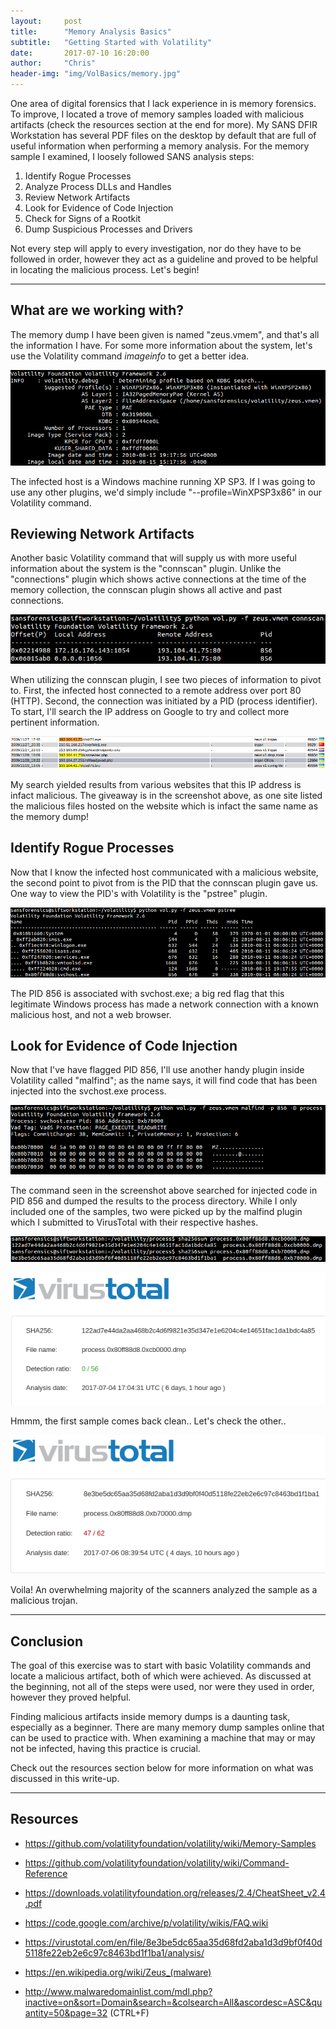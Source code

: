 ```yaml
---
layout:     post
title:      "Memory Analysis Basics"
subtitle:   "Getting Started with Volatility"
date:       2017-07-10 16:20:00
author:     "Chris"
header-img: "img/VolBasics/memory.jpg"
---
```


One area of digital forensics that I lack experience in is memory forensics. To improve, I located a trove of memory samples loaded with malicious artifacts (check the resources section at the end for more). My SANS DFIR Workstation has several PDF files on the desktop by default that are full of useful information when performing a memory analysis. For the memory sample I examined, I loosely followed SANS analysis steps:

1. Identify Rogue Processes
2. Analyze Process DLLs and Handles
3. Review Network Artifacts
4. Look for Evidence of Code Injection
5. Check for Signs of a Rootkit
6. Dump Suspicious Processes and Drivers

Not every step will apply to every investigation, nor do they have to be followed in order, however they act as a guideline and proved to be helpful in locating the malicious process. Let's begin!

<hr>

<h2>What are we working with? </h2>

The memory dump I have been given is named "zeus.vmem", and that's all the information I have. For some more information about the system, let's use the Volatility command <i>imageinfo</i> to get a better idea.


![One](/img/VolBasics/imageinfo.PNG)

The infected host is a Windows machine running XP SP3. If I was going to use any other plugins, we'd simply include "--profile=WinXPSP3x86" in our Volatility command.

<h2>Reviewing Network Artifacts</h2>

Another basic Volatility command that will supply us with more useful information about the system is the "connscan" plugin. Unlike the "connections" plugin which shows active connections at the time of the memory collection, the connscan plugin shows all active and past connections. 

![Two](/img/VolBasics/connscan.PNG)


When utilizing the connscan plugin, I see two pieces of information to pivot to. First, the infected host connected to a remote address over port 80 (HTTP). Second, the connection was initiated by a PID (process identifier). To start, I'll search the IP address on Google to try and collect more pertinent information.

![Three](/img/VolBasics/domain.PNG)

My search yielded results from various websites that this IP address is infact malicious. The giveaway is in the screenshot above, as one site listed the malicious files hosted on the website which is infact the same name as the memory dump!

<h2>Identify Rogue Processes</h2>

Now that I know the infected host communicated with a malicious website, the second point to pivot from is the PID that the connscan plugin gave us. One way to view the PID's with Volatility is the "pstree" plugin. 

![Four](/img/VolBasics/pstree.PNG)

The PID 856 is associated with svchost.exe; a big red flag that this legitimate Windows process has made a network connection with a known malicious host, and not a web browser. 

<h2>Look for Evidence of Code Injection</h2>

Now that I've have flagged PID 856, I'll use another handy plugin inside Volatility called "malfind"; as the name says, it will find code that has been injected into the svchost.exe process.

![Five](/img/VolBasics/malfind.PNG)

The command seen in the screenshot above searched for injected code in PID 856 and dumped the results to the process directory. While I only included one of the samples, two were picked up by the malfind plugin which I submitted to VirusTotal with their respective hashes.

![Six](/img/VolBasics/sha.PNG)

![Seven](/img/VolBasics/vtone.PNG)

Hmmm, the first sample comes back clean.. Let's check the other..

![Eight](/img/VolBasics/vttwo.PNG)

Voila! An overwhelming majority of the scanners analyzed the sample as a malicious trojan. 

<hr>


<h2>Conclusion</h2>

The goal of this exercise was to start with basic Volatility commands and locate a malicious artifact, both of which were achieved. As discussed at the beginning, not all of the steps were used, nor were they used in order, however they proved helpful.

Finding malicious artifacts inside memory dumps is a daunting task, especially as a beginner. There are many memory dump samples online that can be used to practice with. When examining a machine that may or may not be infected, having this practice is crucial. 

Check out the resources section below for more information on what was discussed in this write-up.

<hr>

<h2>Resources</h2>

- https://github.com/volatilityfoundation/volatility/wiki/Memory-Samples
- https://github.com/volatilityfoundation/volatility/wiki/Command-Reference
- https://downloads.volatilityfoundation.org/releases/2.4/CheatSheet_v2.4.pdf
- https://code.google.com/archive/p/volatility/wikis/FAQ.wiki

- https://virustotal.com/en/file/8e3be5dc65aa35d68fd2aba1d3d9bf0f40d5118fe22eb2e6c97c8463bd1f1ba1/analysis/
- https://en.wikipedia.org/wiki/Zeus_(malware)
- http://www.malwaredomainlist.com/mdl.php?inactive=on&sort=Domain&search=&colsearch=All&ascordesc=ASC&quantity=50&page=32 (CTRL+F)



